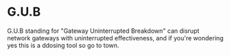 # G.U.B
G.U.B standing for "Gateway Uninterrupted Breakdown" can disrupt network gateways with uninterrupted effectiveness, and if you're wondering yes this is a ddosing tool so go to town.
